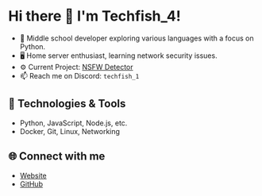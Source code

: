 # Hi there 👋 I'm Techfish_4!

- 🌱 Middle school developer exploring various languages with a focus on Python.
- 🖥️ Home server enthusiast, learning network security issues.
- ⚙️ Current Project: [NSFW Detector](https://nsfw-detector.vercel.app)
- 📫 Reach me on Discord: `techfish_1`

## 🔧 Technologies & Tools
- Python, JavaScript, Node.js, etc.
- Docker, Git, Linux, Networking

## 🌐 Connect with me
- [Website](https://techfish-portfolio.vercel.app/)
- [GitHub](https://github.com/techfish-11)
